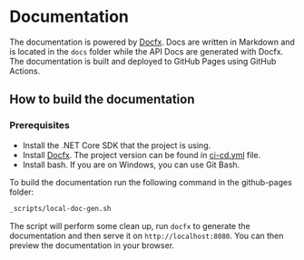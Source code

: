 # Documentation

The documentation is powered by [Docfx](https://dotnet.github.io/docfx/). Docs are written in Markdown and is located in the `docs` folder while the API Docs are generated with Docfx. The documentation is built and deployed to GitHub Pages using GitHub Actions.

## How to build the documentation

### Prerequisites

- Install the .NET Core SDK that the project is using.
- Install [Docfx](https://dotnet.github.io/docfx/). The project version can be found in [ci-cd.yml](../../.github/workflows/ci-cd.yml) file.
- Install bash. If you are on Windows, you can use Git Bash.

To build the documentation run the following command in the github-pages folder:

```bash
_scripts/local-doc-gen.sh
```

The script will perform some clean up, run `docfx` to generate the documentation and then serve it on `http://localhost:8080`. You can then preview the documentation in your browser.

